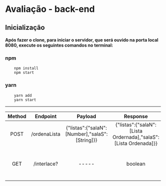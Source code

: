 # Avaliação - back-end
</hr>

## Inicialização

#### Após fazer o clone, para iniciar o servidor, que será ouvido na porta local 8080, execute os seguintes comandos no terminal: 


### npm
~~~npm
    npm install 
    npm start 
~~~
### yarn
~~~yarn
    yarn add
    yarn start
~~~



<hr/>


| Method|Endpoint |Payload|Response|Action|
|:-:	|:-:	|:-:	|:-:	|:-:	|
|POST|/ordenaLista|{"listas":{"salaN":[Number],"salaS":[String]}}|{"listas":{"salaN":[Lista Ordernada],"salaS":[Lista Ordenada]}} 	            |  Retorna listas ordenadas
|GET| /interlace?| ----- | boolean | verifica se os intervalos se sobrepõe  


